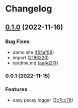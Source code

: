 # Changelog
## [0.1.0](https://github.com/costlydeveloper/easy-peasy-logger/compare/v0.0.1...v0.1.0) (2022-11-16)


### Bug Fixes

* demo site ([f55af88](https://github.com/costlydeveloper/easy-peasy-logger/commit/f55af88483411b3cbe677179b73aeb1bc1f53792))
* import ([2186220](https://github.com/costlydeveloper/easy-peasy-logger/commit/2186220df66faa12747c80ac184eb845fa1c25dd))
* readme.md ([ae4d27f](https://github.com/costlydeveloper/easy-peasy-logger/commit/ae4d27fb210b10be6d2f8edeadcd69ec9564c733))

### 0.0.1 (2022-11-15)

### Features

- easy peasy logger ([3c7cc78](https://github.com/costlydeveloper/easy-peasy-logger/commit/3c7cc781004ba5cd7f8e34c9616837be300d9fb6))
